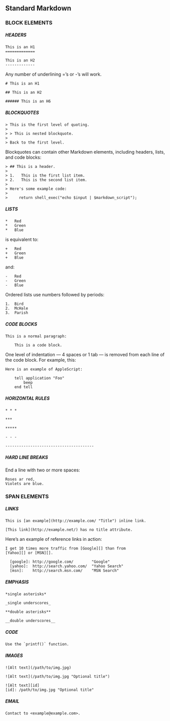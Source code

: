 ## Standard Markdown

### BLOCK ELEMENTS
##### HEADERS

    This is an H1
    =============
    
    This is an H2
    -------------

Any number of underlining =’s or -’s will work.

    # This is an H1
    
    ## This is an H2
    
    ###### This is an H6

##### BLOCKQUOTES
    > This is the first level of quoting.
    >
    > > This is nested blockquote.
    >
    > Back to the first level.

Blockquotes can contain other Markdown elements, including headers, lists, and code blocks:

    > ## This is a header.
    > 
    > 1.   This is the first list item.
    > 2.   This is the second list item.
    > 
    > Here's some example code:
    > 
    >     return shell_exec("echo $input | $markdown_script");

##### LISTS
    *   Red
    *   Green
    *   Blue

is equivalent to:

    +   Red
    +   Green
    +   Blue

and:

    -   Red
    -   Green
    -   Blue

Ordered lists use numbers followed by periods:

    1.  Bird
    2.  McHale
    3.  Parish

##### CODE BLOCKS
    
    This is a normal paragraph:
    
        This is a code block.
        
One level of indentation — 4 spaces or 1 tab — is removed from each line of the code block. For example, this:
    
    Here is an example of AppleScript:
    
        tell application "Foo"
            beep
        end tell

##### HORIZONTAL RULES
    * * *
    
    ***
    
    *****
    
    - - -
    
    ---------------------------------------

##### HARD LINE BREAKS
End a line with two or more spaces:

    Roses ar red,  
    Violets are blue.

### SPAN ELEMENTS

##### LINKS
    This is [an example](http://example.com/ "Title") inline link.
    
    [This link](http://example.net/) has no title attribute.
    
Here’s an example of reference links in action:

    I get 10 times more traffic from [Google][] than from
    [Yahoo][] or [MSN][].
    
      [google]: http://google.com/        "Google"
      [yahoo]:  http://search.yahoo.com/  "Yahoo Search"
      [msn]:    http://search.msn.com/    "MSN Search"

##### EMPHASIS

    *single asterisks*
    
    _single underscores_
    
    **double asterisks**
    
    __double underscores__

##### CODE

    Use the `printf()` function.

##### IMAGES

    ![Alt text](/path/to/img.jpg)
    
    ![Alt text](/path/to/img.jpg "Optional title")

    ![Alt text][id]
    [id]: /path/to/img.jpg "Optional title"

##### EMAIL

    Contact to <example@example.com>.
